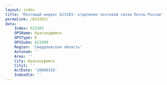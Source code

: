 ```yaml
---
layout: index
title: 'Почтовый индекс 623303: отделение почтовой связи Почты России'
permalink: /623303/
data:
    Index: 623303
    OPSName: Красноуфимск
    OPSType: О
    OPSSubm: 623309
    Region: 'Свердловская область'
    Autonom: ''
    Area: ''
    City: Красноуфимск
    City1: ''
    ActDate: '20080328'
    IndexOld: ''
---
```

